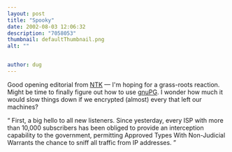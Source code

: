 ```yaml
---
layout: post
title: "Spooky"
date: 2002-08-03 12:06:32
description: "7058053"
thumbnail: defaultThumbnail.png
alt: ""


author: dug
---
```


<p>Good opening editorial from <a href="http://www.ntk.net/"><span class="caps">NTK</span></a> &mdash; I'm hoping for a grass-roots reaction. Might be time to finally figure out how to use <a href="http://www.gnuPG.org/">gnuPG</a>. I wonder how much it would slow things down if we encrypted (almost) every that left our machines?</p>

<p><q> First, a big hello to all new listeners. Since yesterday, every <span class="caps">ISP </span>with more than 10,000 subscribers has been obliged to provide an interception capability to the government, permitting Approved Types With Non-Judicial Warrants the chance to sniff all traffic from IP addresses. </q></p>
